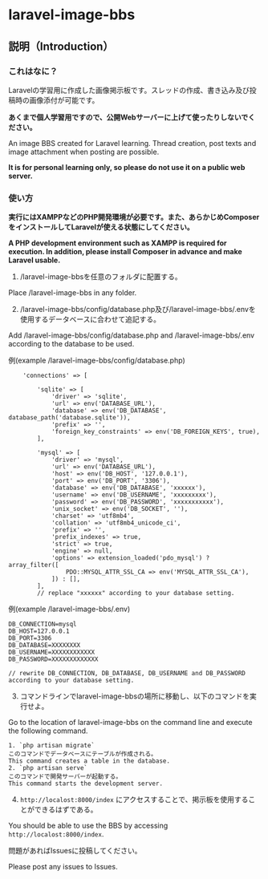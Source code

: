 # laravel-image-bbs
## 説明（Introduction）
### これはなに？
Laravelの学習用に作成した画像掲示板です。スレッドの作成、書き込み及び投稿時の画像添付が可能です。

**あくまで個人学習用ですので、公開Webサーバーに上げて使ったりしないでください。**

An image BBS created for Laravel learning. Thread creation, post texts and image attachment when posting are possible.

**It is for personal learning only, so please do not use it on a public web server.**
### 使い方
**実行にはXAMPPなどのPHP開発環境が必要です。また、あらかじめComposerをインストールしてLaravelが使える状態にしてください。**

**A PHP development environment such as XAMPP is required for execution. In addition, please install Composer in advance and make Laravel usable.**

1. /laravel-image-bbsを任意のフォルダに配置する。

Place /laravel-image-bbs in any folder.

2. /laravel-image-bbs/config/database.php及び/laravel-image-bbs/.envを使用するデータベースに合わせて追記する。

Add /laravel-image-bbs/config/database.php and /laravel-image-bbs/.env according to the database to be used.

例(example /laravel-image-bbs/config/database.php)

```
    'connections' => [

        'sqlite' => [
            'driver' => 'sqlite',
            'url' => env('DATABASE_URL'),
            'database' => env('DB_DATABASE', database_path('database.sqlite')),
            'prefix' => '',
            'foreign_key_constraints' => env('DB_FOREIGN_KEYS', true),
        ],

        'mysql' => [
            'driver' => 'mysql',
            'url' => env('DATABASE_URL'),
            'host' => env('DB_HOST', '127.0.0.1'),
            'port' => env('DB_PORT', '3306'),
            'database' => env('DB_DATABASE', 'xxxxxx'),
            'username' => env('DB_USERNAME', 'xxxxxxxxx'),
            'password' => env('DB_PASSWORD', 'xxxxxxxxxxx'),
            'unix_socket' => env('DB_SOCKET', ''),
            'charset' => 'utf8mb4',
            'collation' => 'utf8mb4_unicode_ci',
            'prefix' => '',
            'prefix_indexes' => true,
            'strict' => true,
            'engine' => null,
            'options' => extension_loaded('pdo_mysql') ? array_filter([
                PDO::MYSQL_ATTR_SSL_CA => env('MYSQL_ATTR_SSL_CA'),
            ]) : [],
        ],
        // replace "xxxxxx" according to your database setting.
```

例(example /laravel-image-bbs/.env)

```
DB_CONNECTION=mysql
DB_HOST=127.0.0.1
DB_PORT=3306
DB_DATABASE=XXXXXXXX
DB_USERNAME=XXXXXXXXXXXX
DB_PASSWORD=XXXXXXXXXXXXX

// rewrite DB_CONNECTION, DB_DATABASE, DB_USERNAME and DB_PASSWORD according to your database setting.
```
3. コマンドラインでlaravel-image-bbsの場所に移動し、以下のコマンドを実行せよ。

Go to the location of laravel-image-bbs on the command line and execute the following command.

    1. `php artisan migrate`
    このコマンドでデータベースにテーブルが作成される。
    This command creates a table in the database.
    2. `php artisan serve`
    このコマンドで開発サーバーが起動する。
    This command starts the development server.
4. `http://localost:8000/index` にアクセスすることで、掲示板を使用することができるはずである。

You should be able to use the BBS by accessing `http://localost:8000/index`.

問題があればIssuesに投稿してください。

Please post any issues to Issues.
